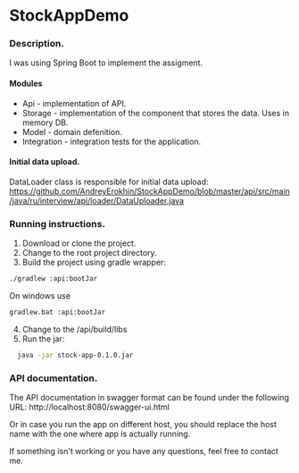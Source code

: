 # StockAppDemo
### Description.
I was using Spring Boot to implement the assigment.
#### Modules
- Api - implementation of API.
- Storage - implementation of the component that stores the data. Uses in memory DB.
- Model - domain defenition.
- Integration - integration tests for the application.

#### Initial data upload.
DataLoader class is responsible for initial data upload:
https://github.com/AndreyErokhin/StockAppDemo/blob/master/api/src/main/java/ru/interview/api/loader/DataUploader.java

### Running instructions.
1. Download or clone the project.
2. Change to the root project directory.
3. Build the project using gradle wrapper:
```bash
./gradlew :api:bootJar
```
On windows use
```bash
gradlew.bat :api:bootJar
```
4. Change to the <project root>/api/build/libs
5. Run the jar:
```bash
  java -jar stock-app-0.1.0.jar
  ```

### API documentation.
The API documentation in swagger format can be found under the following URL:
http://localhost:8080/swagger-ui.html

Or in case you run the app on different host, you should replace the host name with the one where app is actually running.

If something isn't working or you have any questions, feel free to contact me.
